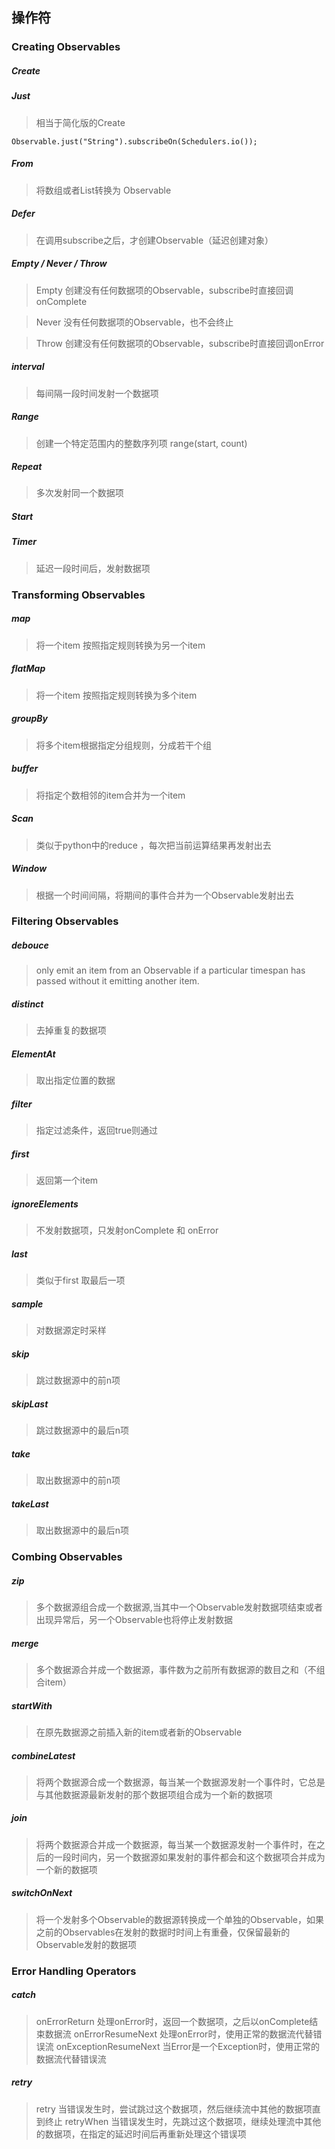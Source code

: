 ## 操作符

### Creating Observables

##### Create
##### Just
> 相当于简化版的Create

```
Observable.just("String").subscribeOn(Schedulers.io());
```
##### From
> 将数组或者List转换为 Observable
##### Defer
> 在调用subscribe之后，才创建Observable（延迟创建对象）
##### Empty / Never / Throw
> Empty 创建没有任何数据项的Observable，subscribe时直接回调onComplete

> Never 没有任何数据项的Observable，也不会终止

> Throw 创建没有任何数据项的Observable，subscribe时直接回调onError
##### interval
> 每间隔一段时间发射一个数据项
##### Range
> 创建一个特定范围内的整数序列项 range(start, count)
##### Repeat
> 多次发射同一个数据项
##### Start
##### Timer
> 延迟一段时间后，发射数据项


### Transforming Observables
##### map
> 将一个item 按照指定规则转换为另一个item
##### flatMap
> 将一个item 按照指定规则转换为多个item
##### groupBy
> 将多个item根据指定分组规则，分成若干个组
##### buffer
> 将指定个数相邻的item合并为一个item
##### Scan
> 类似于python中的reduce ，每次把当前运算结果再发射出去
##### Window
> 根据一个时间间隔，将期间的事件合并为一个Observable发射出去

### Filtering Observables
##### debouce
> only emit an item from an Observable if a particular timespan has passed without it emitting another item.
##### distinct
> 去掉重复的数据项
##### ElementAt
> 取出指定位置的数据
##### filter
> 指定过滤条件，返回true则通过
##### first
> 返回第一个item
##### ignoreElements
> 不发射数据项，只发射onComplete 和 onError
##### last
> 类似于first 取最后一项
##### sample
> 对数据源定时采样
##### skip
> 跳过数据源中的前n项
##### skipLast
> 跳过数据源中的最后n项
##### take
> 取出数据源中的前n项
##### takeLast
> 取出数据源中的最后n项
### Combing Observables
##### zip
> 多个数据源组合成一个数据源,当其中一个Observable发射数据项结束或者出现异常后，另一个Observable也将停止发射数据
##### merge
> 多个数据源合并成一个数据源，事件数为之前所有数据源的数目之和（不组合item）
##### startWith
> 在原先数据源之前插入新的item或者新的Observable
##### combineLatest
> 将两个数据源合成一个数据源，每当某一个数据源发射一个事件时，它总是与其他数据源最新发射的那个数据项组合成为一个新的数据项
##### join
> 将两个数据源合并成一个数据源，每当某一个数据源发射一个事件时，在之后的一段时间内，另一个数据源如果发射的事件都会和这个数据项合并成为一个新的数据项
##### switchOnNext
> 将一个发射多个Observable的数据源转换成一个单独的Observable，如果之前的Observables在发射的数据时时间上有重叠，仅保留最新的Observable发射的数据项


### Error Handling Operators
##### catch
> onErrorReturn 处理onError时，返回一个数据项，之后以onComplete结束数据流
> onErrorResumeNext 处理onError时，使用正常的数据流代替错误流
> onExceptionResumeNext 当Error是一个Exception时，使用正常的数据流代替错误流
##### retry
> retry 当错误发生时，尝试跳过这个数据项，然后继续流中其他的数据项直到终止
> retryWhen 当错误发生时，先跳过这个数据项，继续处理流中其他的数据项，在指定的延迟时间后再重新处理这个错误项